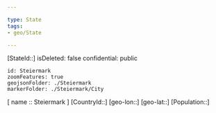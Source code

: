 ```yaml
---

type: State
tags:
- geo/State

---
```

[StateId::]
isDeleted: false
confidential: public
```leaflet
id: Steiermark
zoomFeatures: true
geojsonFolder: ./Steiermark
markerFolder: ./Steiermark/City
```

[ name :: Steiermark ]
[CountryId::]
[geo-lon::]
[geo-lat::]
[Population::]

